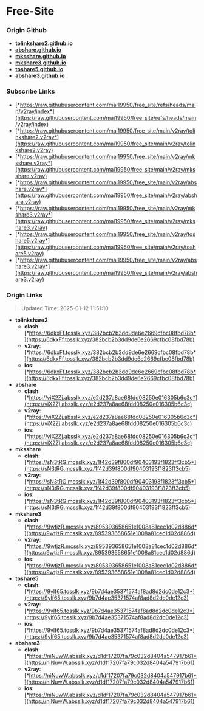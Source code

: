 # Free-Site

### Origin Github

- [**tolinkshare2.github.io**](https://github.com/tolinkshare2/tolinkshare2.github.io)
- [**abshare.github.io**](https://github.com/abshare/abshare.github.io)
- [**mksshare.github.io**](https://github.com/mksshare/mksshare.github.io)
- [**mkshare3.github.io**](https://github.com/mkshare3/mkshare3.github.io)
- [**toshare5.github.io**](https://github.com/toshare5/toshare5.github.io)
- [**abshare3.github.io**](https://github.com/abshare3/abshare3.github.io)

### Subscribe Links

- [*https://raw.githubusercontent.com/mai19950/free_site/refs/heads/main/v2ray/index*](https://raw.githubusercontent.com/mai19950/free_site/refs/heads/main/v2ray/index)
- [*https://raw.githubusercontent.com/mai19950/free_site/main/v2ray/tolinkshare2.v2ray*](https://raw.githubusercontent.com/mai19950/free_site/main/v2ray/tolinkshare2.v2ray)
- [*https://raw.githubusercontent.com/mai19950/free_site/main/v2ray/mksshare.v2ray*](https://raw.githubusercontent.com/mai19950/free_site/main/v2ray/mksshare.v2ray)
- [*https://raw.githubusercontent.com/mai19950/free_site/main/v2ray/abshare.v2ray*](https://raw.githubusercontent.com/mai19950/free_site/main/v2ray/abshare.v2ray)
- [*https://raw.githubusercontent.com/mai19950/free_site/main/v2ray/mkshare3.v2ray*](https://raw.githubusercontent.com/mai19950/free_site/main/v2ray/mkshare3.v2ray)
- [*https://raw.githubusercontent.com/mai19950/free_site/main/v2ray/toshare5.v2ray*](https://raw.githubusercontent.com/mai19950/free_site/main/v2ray/toshare5.v2ray)
- [*https://raw.githubusercontent.com/mai19950/free_site/main/v2ray/abshare3.v2ray*](https://raw.githubusercontent.com/mai19950/free_site/main/v2ray/abshare3.v2ray)

### Origin Links

> Updated Time: 2025-01-12 11:51:10

- **tolinkshare2**
  - **clash**: [*https://6dkxFf.tosslk.xyz/382bcb2b3dd9de6e2669cfbc08fbd78b*](https://6dkxFf.tosslk.xyz/382bcb2b3dd9de6e2669cfbc08fbd78b)
  - **v2ray**: [*https://6dkxFf.tosslk.xyz/382bcb2b3dd9de6e2669cfbc08fbd78b*](https://6dkxFf.tosslk.xyz/382bcb2b3dd9de6e2669cfbc08fbd78b)
  - **ios**: [*https://6dkxFf.tosslk.xyz/382bcb2b3dd9de6e2669cfbc08fbd78b*](https://6dkxFf.tosslk.xyz/382bcb2b3dd9de6e2669cfbc08fbd78b)
- **abshare**
  - **clash**: [*https://viX2Zj.absslk.xyz/e2d237a8ae68fdd08250e016305b6c3c*](https://viX2Zj.absslk.xyz/e2d237a8ae68fdd08250e016305b6c3c)
  - **v2ray**: [*https://viX2Zj.absslk.xyz/e2d237a8ae68fdd08250e016305b6c3c*](https://viX2Zj.absslk.xyz/e2d237a8ae68fdd08250e016305b6c3c)
  - **ios**: [*https://viX2Zj.absslk.xyz/e2d237a8ae68fdd08250e016305b6c3c*](https://viX2Zj.absslk.xyz/e2d237a8ae68fdd08250e016305b6c3c)
- **mksshare**
  - **clash**: [*https://sN3tRG.mcsslk.xyz/1f42d39f800df90403193f1823ff3cb5*](https://sN3tRG.mcsslk.xyz/1f42d39f800df90403193f1823ff3cb5)
  - **v2ray**: [*https://sN3tRG.mcsslk.xyz/1f42d39f800df90403193f1823ff3cb5*](https://sN3tRG.mcsslk.xyz/1f42d39f800df90403193f1823ff3cb5)
  - **ios**: [*https://sN3tRG.mcsslk.xyz/1f42d39f800df90403193f1823ff3cb5*](https://sN3tRG.mcsslk.xyz/1f42d39f800df90403193f1823ff3cb5)
- **mkshare3**
  - **clash**: [*https://9wtjzR.mcsslk.xyz/895393658651e1008a81cec1d02d886d*](https://9wtjzR.mcsslk.xyz/895393658651e1008a81cec1d02d886d)
  - **v2ray**: [*https://9wtjzR.mcsslk.xyz/895393658651e1008a81cec1d02d886d*](https://9wtjzR.mcsslk.xyz/895393658651e1008a81cec1d02d886d)
  - **ios**: [*https://9wtjzR.mcsslk.xyz/895393658651e1008a81cec1d02d886d*](https://9wtjzR.mcsslk.xyz/895393658651e1008a81cec1d02d886d)
- **toshare5**
  - **clash**: [*https://9ylf65.tosslk.xyz/9b7d4ae35371574af8ad8d2dc0de12c3*](https://9ylf65.tosslk.xyz/9b7d4ae35371574af8ad8d2dc0de12c3)
  - **v2ray**: [*https://9ylf65.tosslk.xyz/9b7d4ae35371574af8ad8d2dc0de12c3*](https://9ylf65.tosslk.xyz/9b7d4ae35371574af8ad8d2dc0de12c3)
  - **ios**: [*https://9ylf65.tosslk.xyz/9b7d4ae35371574af8ad8d2dc0de12c3*](https://9ylf65.tosslk.xyz/9b7d4ae35371574af8ad8d2dc0de12c3)
- **abshare3**
  - **clash**: [*https://niNuwW.absslk.xyz/d1df17207fa79c032d8404a547917b61*](https://niNuwW.absslk.xyz/d1df17207fa79c032d8404a547917b61)
  - **v2ray**: [*https://niNuwW.absslk.xyz/d1df17207fa79c032d8404a547917b61*](https://niNuwW.absslk.xyz/d1df17207fa79c032d8404a547917b61)
  - **ios**: [*https://niNuwW.absslk.xyz/d1df17207fa79c032d8404a547917b61*](https://niNuwW.absslk.xyz/d1df17207fa79c032d8404a547917b61)

